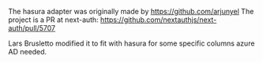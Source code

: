 
The hasura adapter was originally made by https://github.com/arjunyel
The project is a PR at next-auth: https://github.com/nextauthjs/next-auth/pull/5707

Lars Brusletto modified it to fit with hasura for some specific columns azure AD needed.

